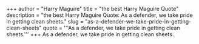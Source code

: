 +++
author = "Harry Maguire"
title = "the best Harry Maguire Quote"
description = "the best Harry Maguire Quote: As a defender, we take pride in getting clean sheets."
slug = "as-a-defender-we-take-pride-in-getting-clean-sheets"
quote = '''As a defender, we take pride in getting clean sheets.'''
+++
As a defender, we take pride in getting clean sheets.
